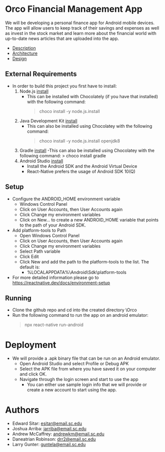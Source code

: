 # Orco Financial Management App

We will be developing a personal finance app for Android mobile devices. The app will allow users to keep track of their savings and expenses as well as invest in the stock market and learn more about the financial world with up-to-date news articles that are uploaded into the app.
- [Description](https://github.com/SCCapstone/Orco/wiki/Project-Description)
- [Architecture](https://github.com/SCCapstone/Orco/wiki/Architecture)
- [Design](https://github.com/SCCapstone/Orco/wiki/Design)

## External Requirements

- In order to build this project you first have to install:
    1. Node.js [install](https://nodejs.org/en/)
        - This can be installed with Chocolately (if you have that installed) with the following command:
            > choco install -y node.js.install
    2. Java Development Kit [install](https://www.oracle.com/java/technologies/downloads/)
        - This can also be installed using Chocolatey with the following command:
            > choco install -y node.js.install openjdk8
    3. Gradle [install](https://gradle.org/install/)
        -This can also be installed using Chocolatey with the following command:
           > choco install gradle
    4. Android Studio [install](https://developer.android.com/studio)
          - Install the Android SDK and the Android Virtual Device
          - React-Native prefers the usage of Android SDK 10(Q)

## Setup

- Configure the ANDROID_HOME environment variable
    - Windows Control Panel
    - Click on User Accounts, then User Accounts again
    - Click Change my environment variables
    - Click on New… to create a new ANDROID_HOME variable that points to the path of your Android SDK.
- Add platform-tools to Path
    - Open Windows Control Panel
    - Click on User Accounts, then User Accounts again
    - Click Change my environment variables
    - Select Path variable
    - Click Edit
    - Click New and add the path to the platform-tools to the list. The default is:
        - %LOCALAPPDATA%\Android\Sdk\platform-tools
- For more detailed information please go to https://reactnative.dev/docs/environment-setup
## Running

- Clone the github repo and cd into the created directory \Orco
- Run the following command to run the app on an android emulator:
    > npx react-native run-android 

# Deployment

- We will provide a .apk binary file that can be run on an Android emulator. 
    - Open Android Studio and select Profile or Debug APK
    - Select the APK file from where you have saved it on your computer and click OK.
    - Navigate through the login screen and start to use the app
        - You can either use sample login info that we will provide or create a new account to start using the app.

# Authors

- Edward Sitar: esitar@email.sc.edu
- Joshua Arriba: jarriba@email.sc.edu 
- Andrew McCaffrey: andrewkm@email.sc.edu
- Daneatrian Robinson: drr2@email.sc.edu
- Larry Gunter: guntela@email.sc.edu